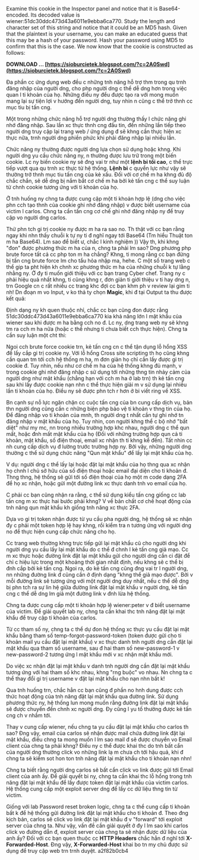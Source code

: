 Examine this cookie in the Inspector panel and notice that it is Base64-encoded. Its decoded value is wiener:51dc30ddc473d43a6011e9ebba6ca770. Study the length and character set of this string and notice that it could be an MD5 hash. Given that the plaintext is your username, you can make an educated guess that this may be a hash of your password. Hash your password using MD5 to confirm that this is the case. We now know that the cookie is constructed as follows:
 
**DOWNLOAD … [https://sioburcietek.blogspot.com/?c=2A0Swd](https://sioburcietek.blogspot.com/?c=2A0Swd)**


 
Đa phần cc ứng dụng web đều c những tnh năng hỗ trợ thm trong qu trnh đăng nhập của người dng, cho php người dng c thể dễ dng hơn trong việc quan l ti khoản của họ. Những điều ny đểu được tạo ra với mong muốn mang lại sự tiện lợi v hướng đến người dng, tuy nhin n cũng c thể trở thnh cc mục tiu bị tấn cng.
 
Một trong những chức năng hỗ trợ người dng thường thấy l chức năng ghi nhớ đăng nhập. Sau lần xc thực thnh cng đầu tin, đến những lần tiếp theo người dng truy cập lại trang web / ứng dụng đ sẽ khng cần thực hiện xc thực nữa, trnh người dng phiền phức khi phải đăng nhập lại nhiều lần.
 
Chức năng ny thường được người dng lựa chọn sử dụng hoặc khng. Khi người dng yu cầu chức năng ny, n thường được lưu trữ trong một biến cookie. Lc ny biến cookie ny sẽ đng vai tr như một **lệnh bi tối cao**, c thể trực tiếp vượt qua qu trnh xc thực từ hệ thống. **Lệnh bi** c quyền lực như vậy sẽ thường trở thnh mục tiu tấn cng của kẻ xấu. Đối với cơ chế m ha khng đủ độ chắc chắn, sẽ dễ dng bị nắm bắt cơ chế m ha bởi kẻ tấn cng c thể suy luận từ chnh cookie tương ứng với ti khoản của họ.
 
Ở tnh huống ny chng ta được cung cập một ti khoản hợp lệ (dng cho việc phn cch tạo thnh của cookie ghi nhớ đăng nhập) v được biết username của victim l carlos. Chng ta cần tấn cng cơ chế ghi nhớ đăng nhập ny để truy cập vo người dng carlos.

Thử phn tch gi trị cookie ny được m ha ra sao no. Th thật với cc bạn rằng ngay khi nhn thấy chuỗi k tự ny ti đ nghĩ ngay tới Base64 (Tm hiểu Thuật ton m ha Base64). Lm sao để biết ư, chắc l kinh nghiệm )) Vậy th, khi khng "đon" được phương thức m ha của n, chng ta phải lm sao? Dng phương php brute force tất cả cc php ton m ha chẳng? Khng, ti mong rằng cc bạn đừng bị tấn cng brute force lm cho tẩu hỏa nhập ma, hehe. C một số trang web c thể gip ta pht hiện kh chnh xc phương thức m ha của những chuỗi k tự lằng nhằng ny. Ở đy ti muốn giới thiệu với cc bạn trang Cyber chef. Trang ny c phải hiệu quả nhất khng, ti cũng khng r, đơn giản ti giới thiệu v ti hay dng n, trn Google cn c rất nhiều cc trang khc đợi cc bạn khm ph v review lại gim ti nh! Dn đoạn m vo Input, v ko thả ty chọn **Magic**, khi đ tại Output ta thu được kết quả:
 
Định dạng ny kh quen thuộc nhỉ, chắc cc bạn cũng đon được rằng 51dc30ddc473d43a6011e9ebba6ca770 kia khả năng lớn l mật khẩu của wiener sau khi được m ha bằng cch no đ. Lc ny, dng trang web ny sẽ khng tm ra cch m ha nữa (hoặc c thể nhưng ti chưa biết cch thực hiện). Chng ta cần suy luận một cht thi:
 
Ngoi cch brute force cookie trn, kẻ tấn cng cn c thể tận dụng lỗ hổng XSS để lấy cắp gi trị cookie ny. Với lỗ hổng Cross site scripting th họ cũng khng cần quan tm tới cch hệ thống m ha, m đơn giản họ chỉ cần lấy được gi trị cookie đ. Tuy nhin, nếu như cơ chế m ha của hệ thống khng đủ mạnh, v trong cookie ghi nhớ đăng nhập c sử dụng tới những thng tin nhảy cảm của người dng như mật khẩu (chẳng hạn với cch m ha ở lab trn) th kẻ tấn cng sau khi lấy được cookie nạn nhn c thể thực hiện giải m v sử dụng lại nhiều lần ti khoản của họ. Điều ny sẽ được phn tch r hơn ở bi viết ring về XSS.
 
Bn cạnh sự nỗ lực ngăn chặn cc cuộc tấn cng của bn cung cấp dịch vụ, bản thn người dng cũng cần c những biện php bảo vệ ti khoản v thng tin của họ. Để đăng nhập vo ti khoản của mnh, th người dng t nhất cần tự ghi nhớ tn đăng nhập v mật khẩu của họ. Tuy nhin, con người khng thể c bộ nhớ "bất diệt" như my mc, nn trong nhiều trường hợp khc nhau, người dng c thể qun mất, hoặc đnh mất mật khẩu của họ (Đối với những trường hợp qun cả ti khoản, mật khẩu, số điện thoại, email xc nhận th ti khng kể đến). Tất nhin cc nh cung cấp dịch vụ đ lường trước trường hợp ny. Bởi vậy, những người dng thường c thể sử dụng chức năng "Qun mật khẩu" để lấy lại mật khẩu của họ.
 
V dụ: người dng c thể lấy lại hoặc đặt lại mật khẩu của họ thng qua xc nhận họ chnh l chủ sở hữu của số điện thoại hoặc email đại diện cho ti khoản đ. Thng thng, hệ thống sẽ gửi tới số điện thoại của họ một m code dạng 2FA để họ xc nhận, hoặc gửi một đường link xc thực danh tnh vo email của họ.
 
C phải cc bạn cũng nhận ra rằng, c thể sử dụng kiểu tấn cng giống cc lab tấn cng m xc thực hai bước phải khng? V về bản chất cơ chế hoạt động của tnh năng qun mật khẩu kh giống tnh năng xc thực 2FA.
 
Dựa vo gi trị token nhận được từ yu cầu pha người dng, hệ thống sẽ xc nhận đy c phải một token hợp lệ hay khng, rồi kiểm tra n tương ứng với người dng no để thực hiện cung cấp chức năng cho họ.
 
Cc trang web thường khng trực tiếp gửi lại mật khẩu cũ cho người dng khi người dng yu cầu lấy lại mật khẩu do c thể đ chnh l kẻ tấn cng giả mạo. Cc m xc thực hoặc đường link đặt lại mật khẩu gửi cho người dng cần ci đặt để chỉ c hiệu lực trong một khoảng thời gian nhất định, nếu khng sẽ c thể bị đnh cắp bởi kẻ tấn cng. Ngoi ra, do kẻ tấn cng cũng đng vai tr l người dng, nn những đường link đ cũng cần ở định dạng "khng thể giả mạo được". Bởi v mỗi đường link sẽ tương ứng với một người dng duy nhất, nếu c thể dễ dng bị phn tch ra sự lin hệ giữa đường link đặt lại mật khẩu v người dng, kẻ tấn cng c thể dễ dng lm giả một đường link v đnh lừa hệ thống.
 
Chng ta được cung cấp một ti khoản hợp lệ wiener:peter v đ biết username của victim. Để giải quyết lab ny, chng ta cần khai thc tnh năng đặt lại mật khẩu để truy cập ti khoản của carlos.
 
Từ cc tham số ny, chng ta c thể dự đon hệ thống xc thực yu cầu đặt lại mật khẩu bằng tham số temp-forgot-password-token (token được gửi cho ti khoản mail yu cầu đặt lại mật khẩu) v xc thực danh tnh người dng cần đặt lại mật khẩu qua tham số username, sau đ hai tham số new-password-1 v new-password-2 tương ứng l mật khẩu mới v xc nhận mật khẩu mới.
 
Do việc xc nhận đặt lại mật khẩu v danh tnh người dng cần đặt lại mật khẩu tương ứng với hai tham số khc nhau, khng "rng buộc" vo nhau. Nn chng ta c thể thay đổi gi trị username v đặt lại mật khẩu cho nạn nhn bất k!
 
Qua tnh huống trn, chắc hẳn cc bạn cũng đ phần no hnh dung được cch thức hoạt động của tnh năng đặt lại mật khẩu qua đường link. Sử dụng phương thức ny, hệ thống lun mong muốn rằng đường link đặt lại mật khẩu sẽ được chuyển đến chnh xc người dng. Đy cũng l yu tố thường được kẻ tấn cng ch v nhắm tới.
 
Thay v cung cấp wiener, nếu chng ta yu cầu đặt lại mật khẩu cho carlos th sao? Đng vậy, email của carlos sẽ nhận được mail chứa đường link đặt lại mật khẩu, điều chng ta mong muốn l lm sao mail đ sẽ được chuyển vo Email client của chng ta phải khng? Điều ny c thể được khai thc do tnh bất cẩn của người dng thường click vo những link lạ m chưa ch tới hậu quả, khi đ chng ta sẽ kiểm sot hon ton tnh năng đặt lại mật khẩu cho ti khoản nạn nhn!
 
Chng ta biết rằng người dng carlos sẽ bất cẩn click vo link được gửi tới Email client của anh ấy. Để giải quyết bi ny, chng ta cần khai thc lỗ hổng trong tnh năng đặt lại mật khẩu để lấy được token đặt lại mật khẩu của victim carlos. Hệ thống cung cấp một exploit server dng để lấy cc dữ liệu thng tin từ victim.
 
Giống với lab Password reset broken logic, chng ta c thể cung cấp ti khoản bất k để hệ thống gửi đường link đặt lại mật khẩu cho ti khoản đ. Theo đng kịch bản, carlos sẽ click vo link đặt lại mật khẩu đ v "forward" tới exploit server của chng ta. Như vậy, vấn đề cần giải quyết ở đy l lm sao khi carlos click vo đường dẫn đ, exploit server của chng ta sẽ nhận được dữ liệu của anh ấy? Đối với cc bạn quen thuộc cc **HTTP Headers** chắc hẳn đ nghĩ tới **X-Forwarded-Host**. Đng vậy, **X-Forwarded-Host** khai bo tn my chủ được sử dụng để truy cập web trn trnh duyệt.
 a2f82b0cb4
 
